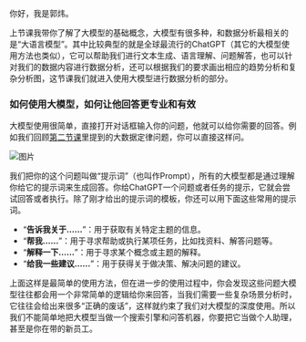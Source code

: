 你好，我是郭炜。

上节课我带你了解了大模型的基础概念，大模型有很多种，和数据分析最相关的是“大语言模型”。其中比较典型的就是全球最流行的ChatGPT（其它的大模型使用方法也类似），它可以帮助我们进行文本生成、语言理解、问题解答，也可以针对我们的数据内容进行数据分析，还可以根据我们的要求画出相应的趋势分析和复杂分析图，这节课我们就进入使用大模型进行数据分析的部分。

### 如何使用大模型，如何让他回答更专业和有效

大模型使用很简单，直接打开对话框输入你的问题，他就可以给你需要的回答。例如我们回顾[第二节课](https://time.geekbang.org/column/article/401316)里提到的大数据定律问题，你可以直接这样问。

![图片](https://static001.geekbang.org/resource/image/48/39/48f487b1aaf0a61f262b78e5303a1f39.png?wh=1087x637)

我们把你的这个问题叫做“提示词”（也叫作Prompt），所有的大模型都是通过理解你给它的提示词来生成回答。你给ChatGPT一个问题或者任务的提示，它就会尝试回答或者执行。除了刚才给出的提示词的模板，你还可以用下面这些常用的提示词。

- “**告诉我关于……**”：用于获取有关特定主题的信息。
- “**帮我……**”：用于寻求帮助或执行某项任务，比如找资料、解答问题等。
- “**解释一下……**”：用于寻求某个概念或主题的解释。
- “**给我一些建议……**”：用于获得关于做决策、解决问题的建议。

上面这样是最简单的使用方法，但在进一步的使用过程中，你会发现这些问题大模型往往都会用一个非常简单的逻辑给你来回答，当我们需要一些复杂场景分析时，它往往会给出来很多“正确的废话”，这样就约束了我们对大模型的深度使用。所以我们不能简单地把大模型当做一个搜索引擎和问答机器，你要把它当做个人助理，甚至是你在带的新员工。